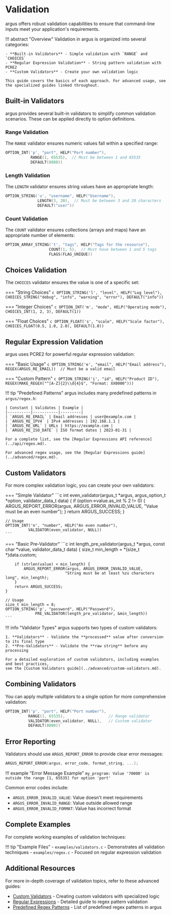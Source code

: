 # Validation

argus offers robust validation capabilities to ensure that command-line inputs meet your application's requirements.

!!! abstract "Overview"
    Validation in argus is organized into several categories:
    
    - **Built-in Validators** - Simple validation with `RANGE` and `CHOICES`
    - **Regular Expression Validation** - String pattern validation with PCRE2
    - **Custom Validators** - Create your own validation logic
    
    This guide covers the basics of each approach. For advanced usage, see the specialized guides linked throughout.

## Built-in Validators

argus provides several built-in validators to simplify common validation scenarios. These can be applied directly to option definitions.

### Range Validation

The `RANGE` validator ensures numeric values fall within a specified range:

```c
OPTION_INT('p', "port", HELP("Port number"),
           RANGE(1, 65535),  // Must be between 1 and 65535
           DEFAULT(8080))
```

### Length Validation

The `LENGTH` validator ensures string values have an appropriate length:

```c
OPTION_STRING('u', "username", HELP("Username"),
              LENGTH(3, 20),  // Must be between 3 and 20 characters
              DEFAULT("user"))
```

### Count Validation

The `COUNT` validator ensures collections (arrays and maps) have an appropriate number of elements:

```c
OPTION_ARRAY_STRING('t', "tags", HELP("Tags for the resource"),
                   COUNT(1, 5),  // Must have between 1 and 5 tags
                   FLAGS(FLAG_UNIQUE))
```

## Choices Validation

The `CHOICES` validator ensures the value is one of a specific set:

=== "String Choices"
    ```c
    OPTION_STRING('l', "level", HELP("Log level"),
                  CHOICES_STRING("debug", "info", "warning", "error"),
                  DEFAULT("info"))
    ```

=== "Integer Choices"
    ```c
    OPTION_INT('m', "mode", HELP("Operating mode"),
               CHOICES_INT(1, 2, 3),
               DEFAULT(1))
    ```

=== "Float Choices"
    ```c
    OPTION_FLOAT('s', "scale", HELP("Scale factor"),
                CHOICES_FLOAT(0.5, 1.0, 2.0),
                DEFAULT(1.0))
    ```

## Regular Expression Validation

argus uses PCRE2 for powerful regular expression validation:

=== "Basic Usage"
    ```c
    OPTION_STRING('e', "email", HELP("Email address"),
                  REGEX(ARGUS_RE_EMAIL))  // Must be a valid email
    ```

=== "Custom Pattern"
    ```c
    OPTION_STRING('i', "id", HELP("Product ID"),
                  REGEX(MAKE_REGEX("^[A-Z]{2}\\d{4}$", "Format: XX0000")))
    ```

!!! tip "Predefined Patterns"
    argus includes many predefined patterns in `argus/regex.h`:
    
    | Constant | Validates | Example |
    |----------|-----------|---------|
    | `ARGUS_RE_EMAIL` | Email addresses | user@example.com |
    | `ARGUS_RE_IPV4` | IPv4 addresses | 192.168.1.1 |
    | `ARGUS_RE_URL` | URLs | https://example.com |
    | `ARGUS_RE_ISO_DATE` | ISO format dates | 2023-01-31 |
    
    For a complete list, see the [Regular Expressions API reference](../api/regex.md).
    
    For advanced regex usage, see the [Regular Expressions guide](../advanced/regex.md).

## Custom Validators

For more complex validation logic, you can create your own validators:

=== "Simple Validator"
    ```c
    int even_validator(argus_t *argus, argus_option_t *option, validator_data_t data)
    {
        if (option->value.as_int % 2 != 0) {
            ARGUS_REPORT_ERROR(argus, ARGUS_ERROR_INVALID_VALUE,
                             "Value must be an even number");
        }
        return ARGUS_SUCCESS;
    }
    
    // Usage
    OPTION_INT('n', "number", HELP("An even number"), 
              VALIDATOR(even_validator, NULL))
    ```

=== "Basic Pre-Validator"
    ```c
    int length_pre_validator(argus_t *argus, const char *value, validator_data_t data)
    {
        size_t min_length = *(size_t *)data.custom;
        
        if (strlen(value) < min_length) {
            ARGUS_REPORT_ERROR(argus, ARGUS_ERROR_INVALID_VALUE,
                              "String must be at least %zu characters long", min_length);
        }
        return ARGUS_SUCCESS;
    }
    
    // Usage
    size_t min_length = 8;
    OPTION_STRING('p', "password", HELP("Password"),
                 PRE_VALIDATOR(length_pre_validator, &min_length))
    ```

!!! info "Validator Types"
    argus supports two types of custom validators:
    
    1. **Validators** - Validate the **processed** value after conversion to its final type
    2. **Pre-Validators** - Validate the **raw string** before any processing
    
    For a detailed exploration of custom validators, including examples and best practices, 
    see the [Custom Validators guide](../advanced/custom-validators.md).

## Combining Validators

You can apply multiple validators to a single option for more comprehensive validation:

```c
OPTION_INT('p', "port", HELP("Port number"), 
          RANGE(1, 65535),                   // Range validator
          VALIDATOR(even_validator, NULL),   // Custom validator
          DEFAULT(8080))
```

## Error Reporting

Validators should use `ARGUS_REPORT_ERROR` to provide clear error messages:

```c
ARGUS_REPORT_ERROR(argus, error_code, format_string, ...);
```

!!! example "Error Message Example"
    ```
    my_program: Value '70000' is outside the range [1, 65535] for option 'port'
    ```

Common error codes include:
- `ARGUS_ERROR_INVALID_VALUE`: Value doesn't meet requirements
- `ARGUS_ERROR_INVALID_RANGE`: Value outside allowed range
- `ARGUS_ERROR_INVALID_FORMAT`: Value has incorrect format

## Complete Examples

For complete working examples of validation techniques:

!!! tip "Example Files"
    - `examples/validators.c` - Demonstrates all validation techniques
    - `examples/regex.c` - Focused on regular expression validation

## Additional Resources

For more in-depth coverage of validation topics, refer to these advanced guides:

- [Custom Validators](../advanced/custom-validators.md) - Creating custom validators with specialized logic
- [Regular Expressions](../advanced/regex.md) - Detailed guide to regex pattern validation
- [Predefined Regex Patterns](../api/regex_patterns.md) - List of predefined regex patterns in argus

